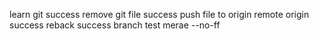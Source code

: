 learn git
success remove git file
success push file to origin
remote origin success
reback success
branch test
merae --no-ff
